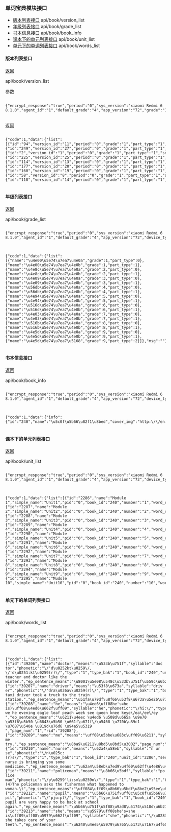 ### 单词宝典模块接口
* [版本列表接口](#版本列表接口)  api/book/version_list
* [年级列表接口](#年级列表接口)  api/book/grade_list
* [书本信息接口](#书本信息接口)  api/book/book_info
* [课本下的单元列表接口](#课本下的单元列表接口)  api/book/unit_list
* [单元下的单词列表接口](#单元下的单词列表接口)  api/book/words_list

#### 版本列表接口

[返回](#单词宝典模块接口)

api/book/version_list

参数
<pre>
<code>
{"encrypt_response":"true","period":"0","sys_version":"xiaomi Redmi 6 8.1.0","agent_id":"1","default_grade":"4","app_version":"72","grade":"1","part_type":"1","device_type":"2","imeil":"ed5812827878e419","ts":"1553911796360"}
</code>
</pre>

返回
<pre>
<code>
{"code":1,"data":{"list":[{"id":"94","version_id":"11","period":"0","grade":"1","part_type":"1","sort":"0","version_name":"\u4eba\u6559\u7248\u65b0\u8d77\u70b9","book_id":"86","cover_img":"http:\/\/en.wk2.com\/Public\/img\/book\/rjbxqd1q_2.jpg","grade_name":"\u4e00\u5e74\u7ea7\u4e0b\u518c"},{"id":"249","version_id":"27","period":"0","grade":"1","part_type":"1","sort":"0","version_name":"\u5916\u7814\u7248\u65b0\u6807\u51c6","book_id":"240","cover_img":"http:\/\/en.wk2.com\/Public\/img\/book\/wybxbz1q_2.jpg","grade_name":"\u4e00\u5e74\u7ea7\u4e0b\u518c"},{"id":"2","version_id":"1","period":"0","grade":"1","part_type":"1","sort":"0","version_name":"\u5317\u4eac\u7248","book_id":"2","cover_img":"http:\/\/en.wk2.com\/Public\/img\/book\/bjb1q_2.jpg","grade_name":"\u4e00\u5e74\u7ea7\u4e0b\u518c"},{"id":"225","version_id":"25","period":"0","grade":"1","part_type":"1","sort":"0","version_name":"\u4e0a\u6559\u793e\u725b\u6d25\u4e0a\u6d77\u7248","book_id":"218","cover_img":"http:\/\/en.wk2.com\/Public\/img\/book\/sjsnjshb1q_2.jpg","grade_name":"\u4e00\u5e74\u7ea7\u4e0b\u518c"},{"id":"114","version_id":"13","period":"0","grade":"1","part_type":"1","sort":"0","version_name":"\u4e0a\u6559\u793e\u725b\u6d25\u6df1\u5733\u7248","book_id":"106","cover_img":"http:\/\/en.wk2.com\/Public\/img\/book\/sjsnjszb1q_2.jpg","grade_name":"\u4e00\u5e74\u7ea7\u4e0b\u518c"},{"id":"177","version_id":"20","period":"0","grade":"1","part_type":"1","sort":"0","version_name":"\u5180\u6559\u7248","book_id":"170","cover_img":"http:\/\/en.wk2.com\/Public\/img\/book\/jjb1q_2.jpg","grade_name":"\u4e00\u5e74\u7ea7\u4e0b\u518c"},{"id":"160","version_id":"19","period":"0","grade":"1","part_type":"1","sort":"0","version_name":"\u5317\u5e08\u5927\u7248","book_id":"152","cover_img":"http:\/\/en.wk2.com\/Public\/img\/book\/bsdb1q_2.jpg","grade_name":"\u4e00\u5e74\u7ea7\u4e0b\u518c"},{"id":"58","version_id":"8","period":"0","grade":"1","part_type":"1","sort":"0","version_name":"\u6e05\u534e\u5927\u5b66\u7248","book_id":"57","cover_img":"http:\/\/en.wk2.com\/Public\/img\/book\/qhdxb1q_2.jpg","grade_name":"\u4e00\u5e74\u7ea7\u4e0b\u518c"},{"id":"118","version_id":"14","period":"0","grade":"1","part_type":"1","sort":"0","version_name":"\u4e0a\u5916\u793e\u65b0\u4e16\u7eaa","book_id":"110","cover_img":"http:\/\/en.wk2.com\/Public\/img\/book\/swsxsjb1q_2.jpg","grade_name":"\u4e00\u5e74\u7ea7\u4e0b\u518c"}]},"msg":""}
</code>
</pre>

#### 年级列表接口

[返回](#单词宝典模块接口)

api/book/grade_list

<pre>
<code>
{"encrypt_response":"true","period":"0","sys_version":"xiaomi Redmi 6 8.1.0","agent_id":"1","default_grade":"4","app_version":"72","device_type":"2","imeil":"ed5812827878e419","ts":"1553911796360"}
</code>
</pre>

<pre>
<code>
{"code":1,"data":{"list":[{"name":"\u4e00\u5e74\u7ea7\u4e0a","grade":1,"part_type":0},{"name":"\u4e00\u5e74\u7ea7\u4e0b","grade":1,"part_type":1},{"name":"\u4e8c\u5e74\u7ea7\u4e0a","grade":2,"part_type":0},{"name":"\u4e8c\u5e74\u7ea7\u4e0b","grade":2,"part_type":1},{"name":"\u4e09\u5e74\u7ea7\u4e0a","grade":3,"part_type":0},{"name":"\u4e09\u5e74\u7ea7\u4e0b","grade":3,"part_type":1},{"name":"\u56db\u5e74\u7ea7\u4e0a","grade":4,"part_type":0},{"name":"\u56db\u5e74\u7ea7\u4e0b","grade":4,"part_type":1},{"name":"\u4e94\u5e74\u7ea7\u4e0a","grade":5,"part_type":0},{"name":"\u4e94\u5e74\u7ea7\u4e0b","grade":5,"part_type":1},{"name":"\u516d\u5e74\u7ea7\u4e0a","grade":6,"part_type":0},{"name":"\u516d\u5e74\u7ea7\u4e0b","grade":6,"part_type":1},{"name":"\u4e03\u5e74\u7ea7\u4e0a","grade":7,"part_type":0},{"name":"\u4e03\u5e74\u7ea7\u4e0b","grade":7,"part_type":1},{"name":"\u516b\u5e74\u7ea7\u4e0a","grade":8,"part_type":0},{"name":"\u516b\u5e74\u7ea7\u4e0b","grade":8,"part_type":1},{"name":"\u4e5d\u5e74\u7ea7\u4e0a","grade":9,"part_type":0},{"name":"\u4e5d\u5e74\u7ea7\u4e0b","grade":9,"part_type":1},{"name":"\u4e5d\u5e74\u7ea7\u5168","grade":9,"part_type":2}]},"msg":""}
</code>
</pre>

#### 书本信息接口

[返回](#单词宝典模块接口)

api/book/book_info

<pre>
<code>
{"encrypt_response":"true","period":"0","sys_version":"xiaomi Redmi 6 8.1.0","agent_id":"1","default_grade":"4","app_version":"72","device_type":"2","book_id":"240","imeil":"ed5812827878e419","ts":"1553908369793"}
</code>
</pre>

<pre>
<code>
{"code":1,"data":{"info":{"id":"240","name":"\u5c0f\u5b66\u82f1\u8bed","cover_img":"http:\/\/en.wk2.com\/Public\/img\/book\/wybxbz1q_2.jpg","version_id":"27","period":"0","part_type":"1","grade":"1","subject":"","press":"\u5916\u8bed\u6559\u5b66\u4e0e\u7814\u7a76\u51fa\u7248\u793e","sentence_count":"506","word_count":"111","is_del":"0","sort":"50","free_num":3}},"msg":""}
</code>
</pre>

#### 课本下的单元列表接口

[返回](#单词宝典模块接口)

api/book/unit_list

<pre>
<code>
{"encrypt_response":"true","period":"0","sys_version":"xiaomi Redmi 6 8.1.0","agent_id":"1","default_grade":"4","app_version":"72","device_type":"2","book_id":"240","current_page":"0","page_count":"0","imeil":"ed5812827878e419","ts":"1553908369793"}
</code>
</pre>

<pre>
<code>
{"code":1,"data":{"list":[{"id":"2286","name":"Module 1","simple_name":"Unit1","pid":"0","book_id":"240","number":"1","word_count":"8","sentence_count":"54","is_del":"0","sort":"1","free":1},{"id":"2287","name":"Module 2","simple_name":"Unit2","pid":"0","book_id":"240","number":"2","word_count":"9","sentence_count":"40","is_del":"0","sort":"2","free":1},{"id":"2288","name":"Module 3","simple_name":"Unit3","pid":"0","book_id":"240","number":"3","word_count":"10","sentence_count":"48","is_del":"0","sort":"3","free":1},{"id":"2289","name":"Module 4","simple_name":"Unit4","pid":"0","book_id":"240","number":"4","word_count":"13","sentence_count":"44","is_del":"0","sort":"4","free":2},{"id":"2290","name":"Module 5","simple_name":"Unit5","pid":"0","book_id":"240","number":"5","word_count":"13","sentence_count":"72","is_del":"0","sort":"5","free":2},{"id":"2291","name":"Module 6","simple_name":"Unit6","pid":"0","book_id":"240","number":"6","word_count":"14","sentence_count":"46","is_del":"0","sort":"6","free":2},{"id":"2292","name":"Module 7","simple_name":"Unit7","pid":"0","book_id":"240","number":"7","word_count":"12","sentence_count":"49","is_del":"0","sort":"7","free":2},{"id":"2293","name":"Module 8","simple_name":"Unit8","pid":"0","book_id":"240","number":"8","word_count":"13","sentence_count":"60","is_del":"0","sort":"8","free":2},{"id":"2294","name":"Module 9","simple_name":"Unit9","pid":"0","book_id":"240","number":"9","word_count":"13","sentence_count":"48","is_del":"0","sort":"9","free":2},{"id":"2295","name":"Mudole 10","simple_name":"Unit10","pid":"0","book_id":"240","number":"10","word_count":"6","sentence_count":"45","is_del":"0","sort":"10","free":2}]},"msg":""}
</code>
</pre>

#### 单元下的单词列表接口

[返回](#单词宝典模块接口)

api/book/words_list

<pre>
<code>
{"encrypt_response":"true","period":"0","sys_version":"xiaomi Redmi 6 8.1.0","agent_id":"1","default_grade":"4","app_version":"72","device_type":"2","unit_id":"2286","current_page":"0","page_count":"0","imeil":"ed5812827878e419","ts":"1553908369793"}
</code>
</pre>

<pre>
<code>
{"code":1,"data":{"list":[{"id":"39206","name":"doctor","means":"\u533b\u751f","syllable":"doc tor","phonetic":"\/'d\u0252kt\u0259\/, \/'d\u0251:kt\u0259(r)\/","type":"1","type_bak":"1","book_id":"240","unit_id":"2286","section_id":"0","voice":"http:\/\/voice.wk2.com\/words\/437.wav","is_del":"0","ep_sentence":"The teacher and doctor like the winter.","ep_sentence_means":"\u8001\u5e08\u548c\u533b\u751f\u559c\u6b22\u51ac\u5929\u3002","page_num":"1","rid":"39206"},{"id":"39207","name":"driver","means":"\u53f8\u673a","syllable":"driv er","phonetic":"\/'dra\u026av\u0259(r)\/","type":"1","type_bak":"1","book_id":"240","unit_id":"2286","section_id":"0","voice":"http:\/\/voice.wk2.com\/words\/642.wav","is_del":"0","ep_sentence":"The taxi driver took a truck to the train station.","ep_sentence_means":"\u51fa\u79df\u8f66\u53f8\u673a\u5e26\u7740\u4e00\u8f86\u5361\u8f66\u6765\u5230\u706b\u8f66\u7ad9\u3002","page_num":"1","rid":"39207"},{"id":"39208","name":"he","means":"\u4ed6\uff08he's=he is)\uff08\u4ed6\u662f\uff09","syllable":"he","phonetic":"\/hi:\/","type":"1","type_bak":"1","book_id":"240","unit_id":"2286","section_id":"0","voice":"http:\/\/voice.wk2.com\/words\/262.wav","is_del":"0","ep_sentence":"e\/ea\/ee\/ey we he evening eagle leaf peach week see queen knee keye\/ea\/ee\/ey ","ep_sentence_means":"\u6211\u4eec \u4ed6 \u508d\u665a \u9e70 \u53f6\u5b50 \u6843\u5b50 \u661f\u671f\/\u5468 \u770b\u89c1 \u7687\u540e \u819d\u76d6 \u94a5\u5319 ","page_num":"1","rid":"39208"},{"id":"39209","name":"me","means":"\uff08\u5bbe\u683c\uff09\u6211","syllable":"me","phonetic":"\/mi:\/","type":"1","type_bak":"1","book_id":"240","unit_id":"2286","section_id":"0","voice":"http:\/\/voice.wk2.com\/words\/185.wav","is_del":"0","ep_sentence":"Let me try.","ep_sentence_means":"\u8ba9\u6211\u8bd5\u8bd5\u3002","page_num":"1","rid":"39209"},{"id":"39210","name":"nurse","means":"\u62a4\u58eb","syllable":"n ur se","phonetic":"\/n\u025c:(r)s\/","type":"1","type_bak":"1","book_id":"240","unit_id":"2286","section_id":"0","voice":"http:\/\/voice.wk2.com\/words\/441.wav","is_del":"0","ep_sentence":"The nurse is bringing you some medicine.","ep_sentence_means":"\u62a4\u58eb\u7ed9\u4f60\u62ff\u4e86\u4e9b\u836f\u3002\t","page_num":"1","rid":"39210"},{"id":"39211","name":"policeman","means":"\u8b66\u5bdf","syllable":"po lice man","phonetic":"\/p\u0259'li:sm\u0259n\/","type":"1","type_bak":"1","book_id":"240","unit_id":"2286","section_id":"0","voice":"http:\/\/voice.wk2.com\/words\/2510.wav","is_del":"0","ep_sentence":"(4)The policeman asks the fisherman what happened to woman.\t","ep_sentence_means":"\uff084\uff09\u8b66\u5bdf\u8be2\u95ee\u6e14\u592b\u6709\u5173\u90a3\u4e2a\u5973\u4eba\u53d1\u751f\u7684\u4e8b\u3002","page_num":"1","rid":"39211"},{"id":"39212","name":"pupil","means":"\u5b66\u751f\uff0c\u5c0f\u5b66\u751f","syllable":"pu pil","phonetic":"\/'pju:pl\/","type":"1","type_bak":"1","book_id":"240","unit_id":"2286","section_id":"0","voice":"http:\/\/voice.wk2.com\/words\/290.wav","is_del":"0","ep_sentence":"The pupil are very happy to be back at school again.","ep_sentence_means":"\u5b66\u751f\u5f88\u9ad8\u5174\u518d\u6b21\u56de\u5230\u5b66\u6821\u3002","page_num":"1","rid":"39212"},{"id":"39213","name":"she","means":"\u5979\uff08she's=she is\uff09\uff08\u5979\u662f\uff09","syllable":"she","phonetic":"\/\u0283i:\/","type":"1","type_bak":"1","book_id":"240","unit_id":"2286","section_id":"0","voice":"http:\/\/voice.wk2.com\/words\/264.wav","is_del":"0","ep_sentence":"So she takes care of your teeth.","ep_sentence_means":"\u6240\u4ee5\u5979\u6765\u5173\u7167\u4f60\u7684\u7259\u9f7f\u3002","page_num":"1","rid":"39213"}]},"msg":""}
</code>
</pre>
